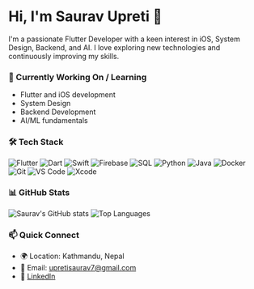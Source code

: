 # Hi, I'm Saurav Upreti 👋

I'm a passionate Flutter Developer with a keen interest in iOS, System Design, Backend, and AI. I love exploring new technologies and continuously improving my skills.

### 🚀 Currently Working On / Learning
- Flutter and iOS development
- System Design
- Backend Development
- AI/ML fundamentals

### 🛠 Tech Stack
![Flutter](https://img.shields.io/badge/Flutter-02569B?style=for-the-badge&logo=flutter&logoColor=white)
![Dart](https://img.shields.io/badge/Dart-0175C2?style=for-the-badge&logo=dart&logoColor=white)
![Swift](https://img.shields.io/badge/Swift-FA7343?style=for-the-badge&logo=swift&logoColor=white)
![Firebase](https://img.shields.io/badge/Firebase-FFCA28?style=for-the-badge&logo=firebase&logoColor=black)
![SQL](https://img.shields.io/badge/SQL-4479A1?style=for-the-badge&logo=sql&logoColor=white)
![Python](https://img.shields.io/badge/Python-3776AB?style=for-the-badge&logo=python&logoColor=white)
![Java](https://img.shields.io/badge/Java-007396?style=for-the-badge&logo=java&logoColor=white)
![Docker](https://img.shields.io/badge/Docker-2496ED?style=for-the-badge&logo=docker&logoColor=white)
![Git](https://img.shields.io/badge/Git-F05032?style=for-the-badge&logo=git&logoColor=white)
![VS Code](https://img.shields.io/badge/VS%20Code-007ACC?style=for-the-badge&logo=visual-studio-code&logoColor=white)
![Xcode](https://img.shields.io/badge/Xcode-1575F9?style=for-the-badge&logo=xcode&logoColor=white)

### 📊 GitHub Stats
![Saurav's GitHub stats](https://github-readme-stats.vercel.app/api?username=upretisaurav&show_icons=true&theme=radical)
![Top Languages](https://github-readme-stats.vercel.app/api/top-langs/?username=upretisaurav&layout=compact&theme=radical)

### 📫 Quick Connect
- 🌍 Location: Kathmandu, Nepal
- 📧 Email: upretisaurav7@gmail.com
- 💼 [LinkedIn](https://www.linkedin.com/in/saurav-upreti-a85221124/)
